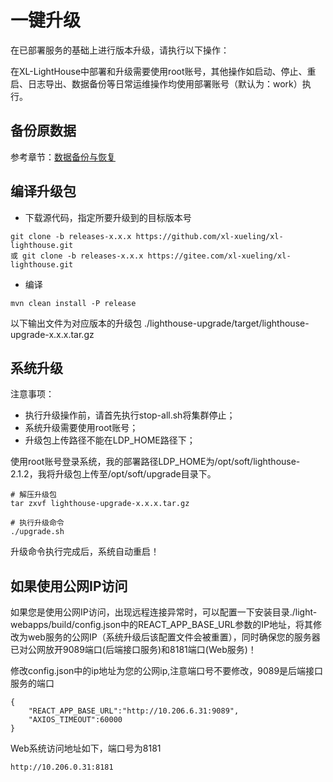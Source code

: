 # 一键升级

在已部署服务的基础上进行版本升级，请执行以下操作：

在XL-LightHouse中部署和升级需要使用root账号，其他操作如启动、停止、重启、日志导出、数据备份等日常运维操作均使用部署账号（默认为：work）执行。

## 备份原数据

参考章节：[数据备份与恢复](/management/07.md)

## 编译升级包

+ 下载源代码，指定所要升级到的目标版本号

```
git clone -b releases-x.x.x https://github.com/xl-xueling/xl-lighthouse.git
或 git clone -b releases-x.x.x https://gitee.com/xl-xueling/xl-lighthouse.git
```

+ 编译

```
mvn clean install -P release
```
以下输出文件为对应版本的升级包
./lighthouse-upgrade/target/lighthouse-upgrade-x.x.x.tar.gz


## 系统升级

注意事项：
+ 执行升级操作前，请首先执行stop-all.sh将集群停止；
+ 系统升级需要使用root账号；
+ 升级包上传路径不能在LDP_HOME路径下；

使用root账号登录系统，我的部署路径LDP_HOME为/opt/soft/lighthouse-2.1.2，我将升级包上传至/opt/soft/upgrade目录下。

```
# 解压升级包
tar zxvf lighthouse-upgrade-x.x.x.tar.gz

# 执行升级命令
./upgrade.sh
```

升级命令执行完成后，系统自动重启！

## 如果使用公网IP访问

如果您是使用公网IP访问，出现远程连接异常时，可以配置一下安装目录./light-webapps/build/config.json中的REACT_APP_BASE_URL参数的IP地址，将其修改为web服务的公网IP（系统升级后该配置文件会被重置），同时确保您的服务器已对公网放开9089端口(后端接口服务)和8181端口(Web服务)！

修改config.json中的ip地址为您的公网ip,注意端口号不要修改，9089是后端接口服务的端口
```
{
    "REACT_APP_BASE_URL":"http://10.206.6.31:9089",
    "AXIOS_TIMEOUT":60000
}
```

Web系统访问地址如下，端口号为8181
```
http://10.206.0.31:8181
```
